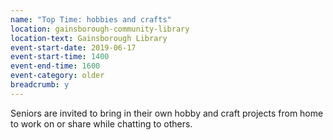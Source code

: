 ```yaml
---
name: "Top Time: hobbies and crafts"
location: gainsborough-community-library
location-text: Gainsborough Library
event-start-date: 2019-06-17
event-start-time: 1400
event-end-time: 1600
event-category: older
breadcrumb: y
---
```


Seniors are invited to bring in their own hobby and craft projects from home to work on or share while chatting to others.
